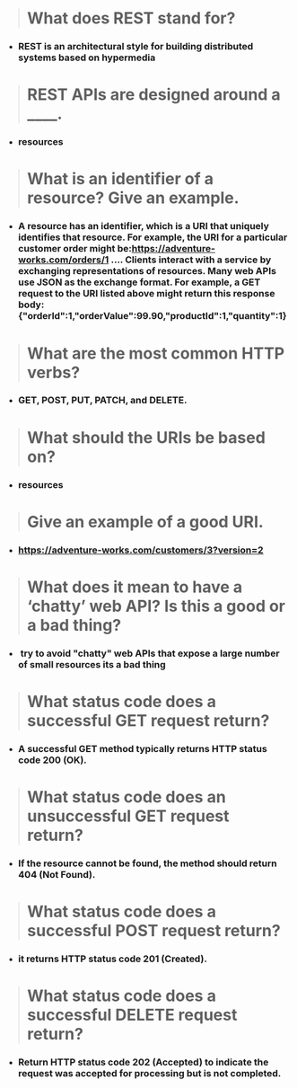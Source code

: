 ># What does REST stand for?

* ### REST is an architectural style for building distributed systems based on hypermedia
># REST APIs are designed around a ____.

* ### resources
># What is an identifier of a resource? Give an example.

* ### A resource has an identifier, which is a URI that uniquely identifies that resource. For example, the URI for a particular customer order might be:https://adventure-works.com/orders/1 .... Clients interact with a service by exchanging representations of resources. Many web APIs use JSON as the exchange format. For example, a GET request to the URI listed above might return this response body:{"orderId":1,"orderValue":99.90,"productId":1,"quantity":1}
># What are the most common HTTP verbs?

* ### GET, POST, PUT, PATCH, and DELETE.


># What should the URIs be based on?

* ### resources
># Give an example of a good URI.

* ### https://adventure-works.com/customers/3?version=2

># What does it mean to have a ‘chatty’ web API? Is this a good or a bad thing?

* ###  try to avoid "chatty" web APIs that expose a large number of small resources its a bad thing

># What status code does a successful GET request return?

* ### A successful GET method typically returns HTTP status code 200 (OK).

># What status code does an unsuccessful GET request return?

* ### If the resource cannot be found, the method should return 404 (Not Found).

># What status code does a successful POST request return?

* ### it returns HTTP status code 201 (Created).

># What status code does a successful DELETE request return?
* ### Return HTTP status code 202 (Accepted) to indicate the request was accepted for processing but is not completed.